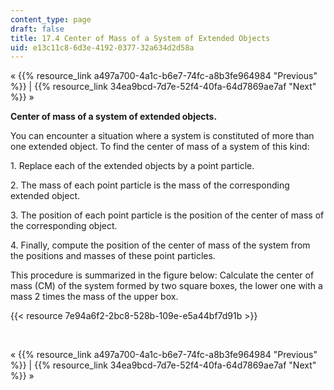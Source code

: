 ```yaml
---
content_type: page
draft: false
title: 17.4 Center of Mass of a System of Extended Objects
uid: e13c11c8-6d3e-4192-0377-32a634d2d58a
---
```

« {{% resource_link a497a700-4a1c-b6e7-74fc-a8b3fe964984 "Previous" %}} | {{% resource_link 34ea9bcd-7d7e-52f4-40fa-64d7869ae7af "Next" %}} »

**Center of mass of a system of extended objects.**

You can encounter a situation where a system is constituted of more than one extended object. To find the center of mass of a system of this kind:

1\. Replace each of the extended objects by a point particle.

2\. The mass of each point particle is the mass of the corresponding extended object.

3\. The position of each point particle is the position of the center of mass of the corresponding object.

4\. Finally, compute the position of the center of mass of the system from the positions and masses of these point particles.

This procedure is summarized in the figure below: Calculate the center of mass (CM) of the system formed by two square boxes, the lower one with a mass 2 times the mass of the upper box.

{{< resource 7e94a6f2-2bc8-528b-109e-e5a44bf7d91b >}}

 

« {{% resource_link a497a700-4a1c-b6e7-74fc-a8b3fe964984 "Previous" %}} | {{% resource_link 34ea9bcd-7d7e-52f4-40fa-64d7869ae7af "Next" %}} »